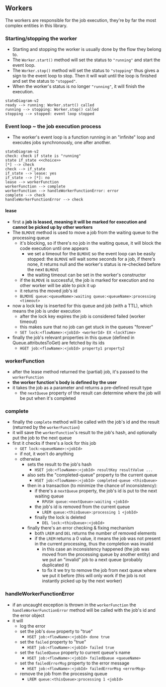 ## Workers

The workers are responsible for the job execution, they're by far the most complex entities in this library.

### Starting/stopping the worker

- Starting and stopping the worker is usually done by the flow they belong to.
- The `Worker.start()` method will set the status to `"running"` and start the event loop.
- The `Worker.stop()` method will set the status to `"stopping"` thus gives a sign to the event loop to stop. Then it will wait until the loop is finished and set the status to `"stopped"`.
- When the worker's status is no longer `"running"`, it will finish the execution.

```mermaid
stateDiagram-v2
ready --> running: Worker.start() called
running --> stopping: Worker.stop() called
stopping --> stopped: event loop stopped
```

### Event loop ~ the job execution process

- The worker's event loop is a function running in an "infinite" loop and executes jobs synchronously, one after another.

```mermaid
stateDiagram-v2
check: check if state is "running"
state if_state <<choice>>
[*] --> check
check --> if_state
if_state --> lease: yes
if_state --> [*]: no
lease --> workerFunction
workerFunction --> complete
workerFunction --> handleWorkerFunctionError: error
complete --> check
handleWorkerFunctionError --> check
```

#### lease

- first a **job is leased, meaning it will be marked for execution and cannot be picked up by other workers**
- The `BLMOVE` method is used to move a job from the waiting queue to the processing queue
  - it's blocking, so if there's no job in the waiting queue, it will block the code execution until one appears
    - we set a timeout for the `BLMOVE` so the event loop can be easily stopped: the `BLMOVE` will wait some seconds for a job, if there's none, it returns null and the worker's status is re-checked before the next `BLMOVE`
    - the waiting timeout can be set in the worker's constructor
  - if the `BLMOVE` is successful, the job is marked for execution and no other worker will be able to pick it up
  - it returns the moved job's id
  - `BLMOVE queue:<queueName>:waiting queue:<queueName>:processing <timeout>`
- now a lock key is inserted for this queue and job (with a TTL), which means the job is under execution
  - after the lock key expires the job is considered failed (worker timeout)
  - this makes sure that no job can get stuck in the queues "forever"
  - `SET lock:<flowName>:<jobId> <workerId> EX <lockTime>`
- finally the job's relevant properties in this queue (defined in Queue.attributesToGet) are fetched by its ids
  - `HGET job:<flowName>:<jobId> property1 property2`

### workerFunction

- after the lease method returned the (partial) job, it's passed to the `workerFunction`
- **the worker function's body is defined by the user**
- it takes the job as a parameter and returns a pre-defined result type
  - the `nextQueue` property of the result can determine where the job will be put when it's completed

### complete

- finally the `complete` method will be called with the job's id and the result (returned by the `workerFunction`)
- it will save the `workerFunction`'s result to the job's hash, and optionally put the job to the next queue
- first it checks if there's a lock for this job
  - `GET lock:<queueName>:<jobId>`
  - if not, it won't do anything
  - otherwise
    - sets the result to the job's hash
      - `HSET job:<flowName>:<jobId> resultKey resultValue ...`
    - also sets the "completed-queue" property to the current queue
      - `HSET job:<flowName>:<jobId> completed-queue <thisQueue>`
    - then in a transaction (to minimize the chance of inconsistency):
      - if there's a `nextQueue` property, the job's id is put to the next waiting queue
        - `RPUSH queue:<nextQueue>:waiting <jobId>`
      - the job's id is removed from the current queue
        - `LREM queue:<thisQueue>:processing 1 <jobId>`
      - finally the lock is deleted
        - `DEL lock:<thisQueue>:<jobId>`
    - finally there's an error checking & fixing mechanism
      - both `LREM` and `DEL` returns the number of removed elements
      - if the `LREM` returns a 0 value, it means the job was not present in the current processing, thus the completion was invalid
        - in this case an inconsistency happened (the job was moved from the processing queue by another entity) and we put an "invalid" job to a next queue (probably duplicated it)
        - to fix it we try to remove the job from next queue where we put it before (this will only work if the job is not instantly picked up by the next worker)

### handleWorkerFunctionError

- if an uncaught exception is thrown in the `workerFunction` the `handleWorkerFunctionError` method will be called with the job's id and the error object
- it will
  - log the error
  - set the job's `done` property to "true"
    - `HSET job:<flowName>:<jobId> done true`
  - set the `failed` property to "true"
    - `HSET job:<flowName>:<jobId> failed true`
  - set the `failedQueue` property to current queue's name
    - `HSET job:<flowName>:<jobId> failedQueue <queueName>`
  - set the `failedErrorMsg` property to the error message
    - `HSET job:<flowName>:<jobId> failedErrorMsg <errorMsg>`
  - remove the job from the processing queue
    - `LREM queue:<thisQueue>:processing 1 <jobId>`
